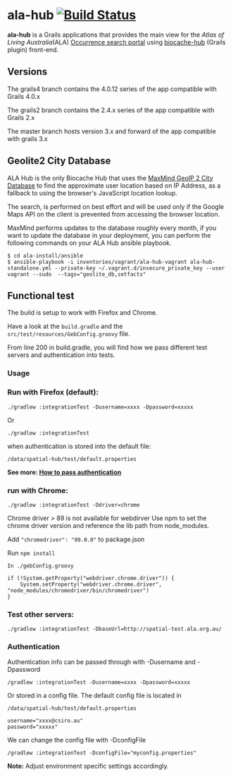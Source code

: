 # ala-hub   [![Build Status](https://travis-ci.com/AtlasOfLivingAustralia/ala-hub.svg?branch=develop&status=created)](https://travis-ci.com/github/AtlasOfLivingAustralia/ala-hub)
 

**ala-hub** is a Grails applications that provides the main view for the _Atlas of Living Australia_(ALA) [Occurrence search portal](http://biocache.ala.org.au/search) using [biocache-hub](https://github.com/AtlasOfLivingAustralia/biocache-hubs/)  (Grails plugin) front-end.

## Versions
The grails4 branch contains the 4.0.12 series of the app compatible with Grails 4.0.x

The grails2 branch contains the 2.4.x series of the app compatible with Grails 2.x

The master branch hosts version 3.x and forward of the app compatible with grails 3.x

## Geolite2 City Database
ALA Hub is the only Biocache Hub that uses the [MaxMind GeoIP 2 City Database](https://dev.maxmind.com/geoip/geoip2/geolite2/) to find the approximate user location based on IP Address, as a fallback to using the browser's JavaScript location lookup.

The search, is performed on best effort and will be used only if the Google Maps API on the client is prevented from accessing the browser location. 

MaxMind performs updates to the database roughly every month, if you want to update the database in your deployment, you can perform the following commands on your ALA Hub ansible playbook. 

```
$ cd ala-install/ansible  
$ ansible-playbook -i inventories/vagrant/ala-hub-vagrant ala-hub-standalone.yml --private-key ~/.vagrant.d/insecure_private_key --user vagrant --sudo  --tags="geolite_db,setfacts" 

```

## Functional test

The build is setup to work with Firefox and Chrome.

Have a look at the `build.gradle` and the `src/test/resources/GebConfig.groovy` file.

From line 200 in build.gradle, you will find how we pass different test servers and authentication into tests.


### Usage

### Run with Firefox (default):

    ./gradlew :integrationTest -Dusername=xxxx -Dpassword=xxxxx

Or

    ./gradlew :integrationTest

when authentication is stored into the default file:

    /data/spatial-hub/test/default.properties


**See more: [How to pass authentication](#Authentication)**

### run with Chrome:

    ./gradlew :integrationTest -Ddriver=chrome

Chrome driver > 89 is not available for webdirver
Use npm to set the chrome driver version and reference the lib path from node_modules.

Add `"chromedriver": "89.0.0"` to package.json

Run `npm install`

    In ./gebConfig.groovy

    if (!System.getProperty("webdriver.chrome.driver")) {
        System.setProperty("webdriver.chrome.driver", "node_modules/chromedriver/bin/chromedriver")
    } 

### Test other servers:

    ./gradlew :integrationTest -DbaseUrl=http://spatial-test.ala.org.au/


### Authentication

Authentication info can be passed through with -Dusername and -Dpassword

    /gradlew :integrationTest -Dusername=xxxx -Dpassword=xxxxx

Or stored in a config file. The default config file is located in

    /data/spatial-hub/test/default.properties
    
    username="xxxx@csiro.au"
    password="xxxxx"

We can change the config file with -DconfigFile

    /gradlew :integrationTest -DconfigFile="myconfig.properties"


**Note:** Adjust environment specific settings accordingly.

